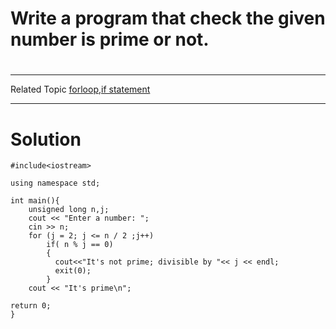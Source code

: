 # Write a program that check the given number is prime or not.
#
---
Related Topic
[forloop](courseid-5,lessonid-16),[if statement](courseid-5,lessonid-15)    

---
# Solution

    #include<iostream>
    
    using namespace std;

    int main(){
        unsigned long n,j;
        cout << "Enter a number: ";
        cin >> n;
        for (j = 2; j <= n / 2 ;j++)
            if( n % j == 0)
            {
              cout<<"It's not prime; divisible by "<< j << endl;
              exit(0);
            }
        cout << "It's prime\n";
   
    return 0;
    }
